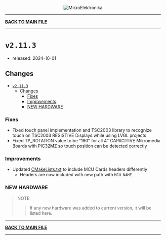 <p align="center">
  <img src="http://www.mikroe.com/img/designs/beta/logo_small.png?raw=true" alt="MikroElektronika"/>
</p>

---

**[BACK TO MAIN FILE](../../changelog.md)**

---

# `v2.11.3`

+ released: 2024-10-01

## Changes

- [`v2.11.3`](#v2113)
  - [Changes](#changes)
    - [Fixes](#fixes)
    - [Improvements](#improvements)
    - [NEW HARDWARE](#new-hardware)

### Fixes

+ Fixed touch panel implementation and TSC2003 library to recognize touch on TSC2003 RESISTIVE Displays while using LVGL projects
+ Fixed TP_ROTATION value to be "180" for all 4" CAPACITIVE Mikromedia Boards with PIC32MZ so touch position can be detected correctly

### Improvements

+ Updated [CMakeLists.txt](../../bsp/board/CMakeLists.txt) to include MCU Cards headers differently
  + Headers are now included with new path with `MCU_NAME`

### NEW HARDWARE

> NOTE:
>> If any new hardware was added to current version, it will be listed here.

---

**[BACK TO MAIN FILE](../../changelog.md)**

---
